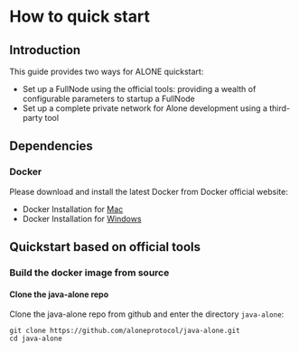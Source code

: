 # How to quick start

## Introduction

This guide provides two ways for ALONE quickstart:
- Set up a FullNode using the official tools: providing a wealth of configurable parameters to startup a FullNode
- Set up a complete private network for Alone development using a third-party tool

## Dependencies

### Docker

Please download and install the latest Docker from Docker official website:
* Docker Installation for [Mac](https://docs.docker.com/docker-for-mac/install/)
* Docker Installation for [Windows](https://docs.docker.com/docker-for-windows/install/)   

## Quickstart based on official tools

### Build the docker image from source

#### Clone the java-alone repo

Clone the java-alone repo from github and enter the directory `java-alone`:
```
git clone https://github.com/aloneprotocol/java-alone.git
cd java-alone
```
